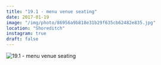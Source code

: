 ```yaml
---
title: "19.1 - menu venue seating"
date: 2017-01-19
image: "/img/photo/86956a9b818e31b29f635cb62482e835.jpg"
location: "Shoreditch"
instagram: true
draft: false
---
```


![19.1 - menu venue seating](/img/photo/86956a9b818e31b29f635cb62482e835.jpg)
